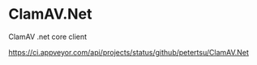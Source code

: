 # ClamAV.Net
ClamAV .net core client

https://ci.appveyor.com/api/projects/status/github/petertsu/ClamAV.Net
